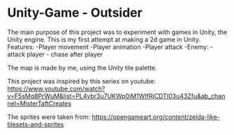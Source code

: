 # Unity-Game - Outsider

The main purpose of this project was to experiment with games in Unity, the Unity engine.
This is my first attempt at making a 2d game in Unity.
Features: 
  -Player movement
  -Player animation
  -Player attack
  -Enemy: - attack player
          - chase after player

The map is made by me, using the Unity tile palette.

This project was inspired by this series on youtube:
https://www.youtube.com/watch?v=F5sMq8PrWuM&list=PL4vbr3u7UKWp0iM1WIfRjCDTI03u43Zfu&ab_channel=MisterTaftCreates

The sprites were taken from:
https://opengameart.org/content/zelda-like-tilesets-and-sprites
